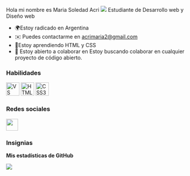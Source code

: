 Hola mi nombre es Maria Soledad Acri ![](https://user-images.githubusercontent.com/18350557/176309783-0785949b-9127-417c-8b55-ab5a4333674e.gif)
 Estudiante de Desarrollo web y Diseño web 
 * 🌍Estoy radicado en Argentina
 * ✉️ Puedes contactarme en [acrimaria2@gmail.com](mailto:acrimaria2@gmail.com)[](mailto:acrimaria2@gmail.com)
 * 🧠Estoy aprendiendo HTML y CSS
 * 🤝 Estoy abierto a colaborar en Estoy buscando colaborar en cualquier proyecto de código abierto.

### Habilidades


<p align="left">
<a href="https://code.visualstudio.com/" target="_blank" rel="noreferrer"><img src="https://raw.githubusercontent.com/danielcranney/readme-generator/main/public/icons/skills/visualstudiocode.svg" width="36" height="36" alt="VS Code" /></a> <a href="https://developer.mozilla.org/en-US/docs/Glosario/HTML5" target="_blank" rel="noreferrer"><img src="https://raw.githubusercontent.com/danielcranney/readme-generator/main/public/icons/skills/html5-colored.svg" width="36" height="36" alt="HTML5" /></a> <a href="https://www.w3.org/TR/CSS/#css" target="_blank" rel="noreferrer"><img src="https://raw.githubusercontent.com/danielcranney/readme-generator/main/public/icons/skills/css3-colored.svg" width="36" height="36" alt="CSS3" /></a>
</p>


### Redes sociales

<p align="left"> </p> <a href="https://www.github.com/MariaAcri98" target="_blank" rel="noreferrer"> <imagen> <source media="(prefiere-esquema-de-color: oscuro)" srcset="https://raw.githubusercontent.com/danielcranney/readme-generator/main/public/icons/socials/github-dark.svg" /> <source media="(prefiere-esquema-de-color: claro)" srcset="https://raw.githubusercontent.com/danielcranney/readme-generator/main/public/icons/socials/github.svg" /> <img src="https://raw.githubusercontent.com/danielcranney/readme-generator/main/public/icons/socials/github.svg" width="32" height="32" /> </imagen> </a>

### Insignias

<b>Mis estadísticas de GitHub</b>

<a href="http://www.github.com/MariaAcri98"><img src="https://github-readme-streak-stats.herokuapp.com/?user=MariaAcri98&stroke=ffffff&background=1c1917&ring=0891b2&fire=0891b2&currStreakNum=ffffff&currStreakLabel=0891b2&sideNums=ffffff&sideLabels=ffffff&dates=ffffff&hide_border=true" /></a>
